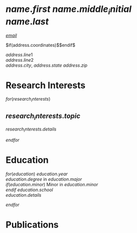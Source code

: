 # $name.first$ $name.middle_initial$ $name.last$

<a href="mailto:$email$"><i class="fas fa-envelope grow"></i> $email$</a>
<div id="social">    
    <a href="https://www.github.com/$social.github$"><i class="fab fa-github fa-2x grow"></i></a>
    <a href="https://www.twitter.com/$social.twitter$"><i class="fab fa-twitter fa-2x grow"></i></a>
    <a href="https://www.linkedin.com/in/$social.linkedin$"><i class="fab fa-linkedin fa-2x grow"></i></a>
    <a href="https://scholar.google.com/citations?user=$social.google_scholar$"><i class="ai ai-linkedin ai-2x grow"></i></a>
    $if(address.coordinates)$<a href="https://maps.google.com/?ll=$address.coordinates.lat$,$address.coordinates.long$"><i class="fas fa-map-marker-alt fa-2x grow"></i></a>$endif$
</div>

$address.line1$  
$address.line2$  
$address.city$, $address.state$  $address.zip$

# Research Interests

$for(research_interests)$
## $research_interests.topic$
$research_interests.details$

$endfor$

# Education

$for(education)$
$education.year$  
$education.degree$ in $education.major$  
$if(education.minor)$
Minor in $education.minor$  
$endif$
$education.school$  
$education.details$

$endfor$

# Publications
